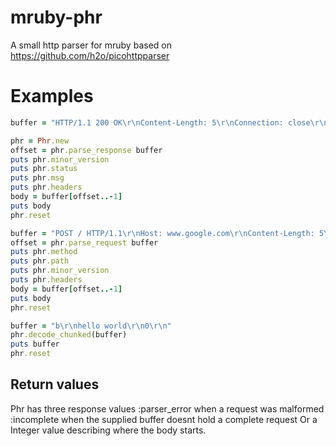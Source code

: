 # mruby-phr
A small http parser for mruby based on https://github.com/h2o/picohttpparser

Examples
=======
```ruby
buffer = "HTTP/1.1 200 OK\r\nContent-Length: 5\r\nConnection: close\r\n\r\nhallo"

phr = Phr.new
offset = phr.parse_response buffer
puts phr.minor_version
puts phr.status
puts phr.msg
puts phr.headers
body = buffer[offset..-1]
puts body
phr.reset

buffer = "POST / HTTP/1.1\r\nHost: www.google.com\r\nContent-Length: 5\r\nConnection: close\r\n\r\nhallo"
offset = phr.parse_request buffer
puts phr.method
puts phr.path
puts phr.minor_version
puts phr.headers
body = buffer[offset..-1]
puts body
phr.reset

buffer = "b\r\nhello world\r\n0\r\n"
phr.decode_chunked(buffer)
puts buffer
phr.reset
```

Return values
-------------
Phr has three response values
:parser_error when a request was malformed
:incomplete when the supplied buffer doesnt hold a complete request
Or a Integer value describing where the body starts.